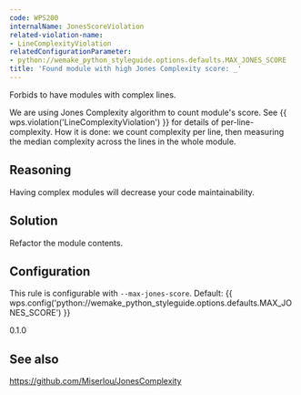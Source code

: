 ```yaml
---
code: WPS200
internalName: JonesScoreViolation
related-violation-name:
- LineComplexityViolation
relatedConfigurationParameter:
- python://wemake_python_styleguide.options.defaults.MAX_JONES_SCORE
title: 'Found module with high Jones Complexity score: _'
---
```


Forbids to have modules with complex lines.

We are using Jones Complexity algorithm to count module's score. See
{{ wps.violation('LineComplexityViolation') }} for details of per-line-complexity. How it
is done: we count complexity per line, then measuring the median
complexity across the lines in the whole module.

## Reasoning
Having complex modules will decrease your code maintainability.

## Solution
Refactor the module contents.

## Configuration
This rule is configurable with `--max-jones-score`. Default:
{{ wps.config('python://wemake_python_styleguide.options.defaults.MAX_JONES_SCORE') }}

<div class="versionadded">

0.1.0

</div>

## See also
<https://github.com/Miserlou/JonesComplexity>